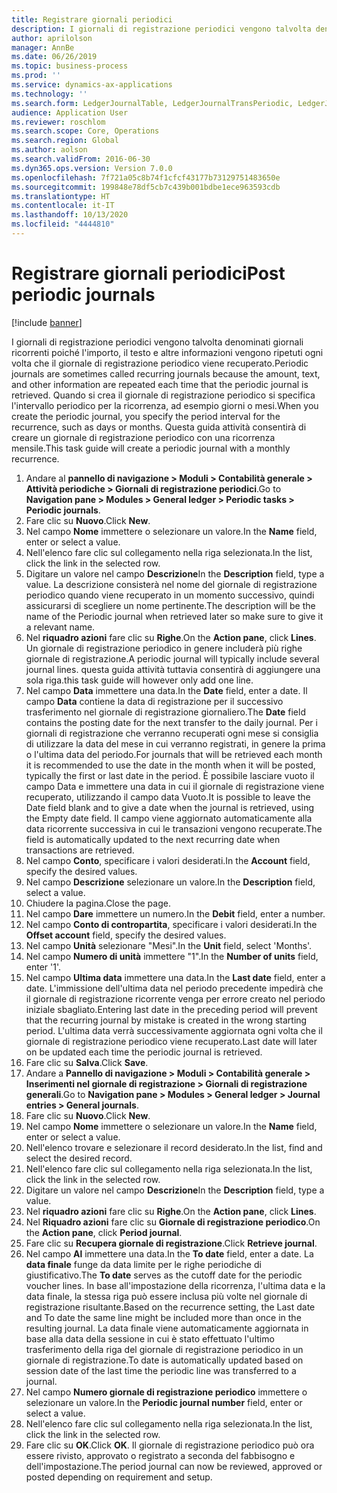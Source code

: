 ```yaml
---
title: Registrare giornali periodici
description: I giornali di registrazione periodici vengono talvolta denominati giornali ricorrenti poiché l'importo, il testo e altre informazioni vengono ripetuti ogni volta che il giornale di registrazione periodico viene recuperato.
author: aprilolson
manager: AnnBe
ms.date: 06/26/2019
ms.topic: business-process
ms.prod: ''
ms.service: dynamics-ax-applications
ms.technology: ''
ms.search.form: LedgerJournalTable, LedgerJournalTransPeriodic, LedgerJournalTransDaily
audience: Application User
ms.reviewer: roschlom
ms.search.scope: Core, Operations
ms.search.region: Global
ms.author: aolson
ms.search.validFrom: 2016-06-30
ms.dyn365.ops.version: Version 7.0.0
ms.openlocfilehash: 7f721a05c8b74f1cfcf43177b73129751483650e
ms.sourcegitcommit: 199848e78df5cb7c439b001bdbe1ece963593cdb
ms.translationtype: HT
ms.contentlocale: it-IT
ms.lasthandoff: 10/13/2020
ms.locfileid: "4444810"
---
```

# <a name="post-periodic-journals"></a><span data-ttu-id="769ef-103">Registrare giornali periodici</span><span class="sxs-lookup"><span data-stu-id="769ef-103">Post periodic journals</span></span>

[!include [banner](../../includes/banner.md)]

<span data-ttu-id="769ef-104">I giornali di registrazione periodici vengono talvolta denominati giornali ricorrenti poiché l'importo, il testo e altre informazioni vengono ripetuti ogni volta che il giornale di registrazione periodico viene recuperato.</span><span class="sxs-lookup"><span data-stu-id="769ef-104">Periodic journals are sometimes called recurring journals because the amount, text, and other information are repeated each time that the periodic journal is retrieved.</span></span> <span data-ttu-id="769ef-105">Quando si crea il giornale di registrazione periodico si specifica l'intervallo periodico per la ricorrenza, ad esempio giorni o mesi.</span><span class="sxs-lookup"><span data-stu-id="769ef-105">When you create the periodic journal, you specify the period interval for the recurrence, such as days or months.</span></span> <span data-ttu-id="769ef-106">Questa guida attività consentirà di creare un giornale di registrazione periodico con una ricorrenza mensile.</span><span class="sxs-lookup"><span data-stu-id="769ef-106">This task guide will create a periodic journal with a monthly recurrence.</span></span>

1. <span data-ttu-id="769ef-107">Andare al **pannello di navigazione > Moduli > Contabilità generale > Attività periodiche > Giornali di registrazione periodici**.</span><span class="sxs-lookup"><span data-stu-id="769ef-107">Go to **Navigation pane > Modules > General ledger > Periodic tasks > Periodic journals**.</span></span>
2. <span data-ttu-id="769ef-108">Fare clic su **Nuovo**.</span><span class="sxs-lookup"><span data-stu-id="769ef-108">Click **New**.</span></span>
3. <span data-ttu-id="769ef-109">Nel campo **Nome** immettere o selezionare un valore.</span><span class="sxs-lookup"><span data-stu-id="769ef-109">In the **Name** field, enter or select a value.</span></span>
4. <span data-ttu-id="769ef-110">Nell'elenco fare clic sul collegamento nella riga selezionata.</span><span class="sxs-lookup"><span data-stu-id="769ef-110">In the list, click the link in the selected row.</span></span>
5. <span data-ttu-id="769ef-111">Digitare un valore nel campo **Descrizione**</span><span class="sxs-lookup"><span data-stu-id="769ef-111">In the **Description** field, type a value.</span></span> <span data-ttu-id="769ef-112">La descrizione consisterà nel nome del giornale di registrazione periodico quando viene recuperato in un momento successivo, quindi assicurarsi di scegliere un nome pertinente.</span><span class="sxs-lookup"><span data-stu-id="769ef-112">The description will be the name of the Periodic journal when retrieved later so make sure to give it a relevant name.</span></span>
6. <span data-ttu-id="769ef-113">Nel **riquadro azioni** fare clic su **Righe**.</span><span class="sxs-lookup"><span data-stu-id="769ef-113">On the **Action pane**, click **Lines**.</span></span> <span data-ttu-id="769ef-114">Un giornale di registrazione periodico in genere includerà più righe giornale di registrazione.</span><span class="sxs-lookup"><span data-stu-id="769ef-114">A periodic journal will typically include several journal lines.</span></span> <span data-ttu-id="769ef-115">questa guida attività tuttavia consentirà di aggiungere una sola riga.</span><span class="sxs-lookup"><span data-stu-id="769ef-115">this task guide will however only add one line.</span></span>
7. <span data-ttu-id="769ef-116">Nel campo **Data** immettere una data.</span><span class="sxs-lookup"><span data-stu-id="769ef-116">In the **Date** field, enter a date.</span></span> <span data-ttu-id="769ef-117">Il campo **Data** contiene la data di registrazione per il successivo trasferimento nel giornale di registrazione giornaliero.</span><span class="sxs-lookup"><span data-stu-id="769ef-117">The **Date** field contains the posting date for the next transfer to the daily journal.</span></span> <span data-ttu-id="769ef-118">Per i giornali di registrazione che verranno recuperati ogni mese si consiglia di utilizzare la data del mese in cui verranno registrati, in genere la prima o l'ultima data del periodo.</span><span class="sxs-lookup"><span data-stu-id="769ef-118">For journals that will be retrieved each month it is recommended to use the date in the month when it will be posted, typically the first or last date in the period.</span></span> <span data-ttu-id="769ef-119">È possibile lasciare vuoto il campo Data e immettere una data in cui il giornale di registrazione viene recuperato, utilizzando il campo data Vuoto.</span><span class="sxs-lookup"><span data-stu-id="769ef-119">It is possible to leave the Date field blank and to give a date when the journal is retrieved, using the Empty date field.</span></span> <span data-ttu-id="769ef-120">Il campo viene aggiornato automaticamente alla data ricorrente successiva in cui le transazioni vengono recuperate.</span><span class="sxs-lookup"><span data-stu-id="769ef-120">The field is automatically updated to the next recurring date when transactions are retrieved.</span></span> 
8. <span data-ttu-id="769ef-121">Nel campo **Conto**, specificare i valori desiderati.</span><span class="sxs-lookup"><span data-stu-id="769ef-121">In the **Account** field, specify the desired values.</span></span>
9. <span data-ttu-id="769ef-122">Nel campo **Descrizione** selezionare un valore.</span><span class="sxs-lookup"><span data-stu-id="769ef-122">In the **Description** field, select a value.</span></span>
10. <span data-ttu-id="769ef-123">Chiudere la pagina.</span><span class="sxs-lookup"><span data-stu-id="769ef-123">Close the page.</span></span>
11. <span data-ttu-id="769ef-124">Nel campo **Dare** immettere un numero.</span><span class="sxs-lookup"><span data-stu-id="769ef-124">In the **Debit** field, enter a number.</span></span>
12. <span data-ttu-id="769ef-125">Nel campo **Conto di contropartita**, specificare i valori desiderati.</span><span class="sxs-lookup"><span data-stu-id="769ef-125">In the **Offset account** field, specify the desired values.</span></span>
13. <span data-ttu-id="769ef-126">Nel campo **Unità** selezionare "Mesi".</span><span class="sxs-lookup"><span data-stu-id="769ef-126">In the **Unit** field, select 'Months'.</span></span>
14. <span data-ttu-id="769ef-127">Nel campo **Numero di unità** immettere "1".</span><span class="sxs-lookup"><span data-stu-id="769ef-127">In the **Number of units** field, enter '1'.</span></span>
15. <span data-ttu-id="769ef-128">Nel campo **Ultima data** immettere una data.</span><span class="sxs-lookup"><span data-stu-id="769ef-128">In the **Last date** field, enter a date.</span></span> <span data-ttu-id="769ef-129">L'immissione dell'ultima data nel periodo precedente impedirà che il giornale di registrazione ricorrente venga per errore creato nel periodo iniziale sbagliato.</span><span class="sxs-lookup"><span data-stu-id="769ef-129">Entering last date in the preceding period will prevent that the recurring journal by mistake is created in the wrong starting period.</span></span> <span data-ttu-id="769ef-130">L'ultima data verrà successivamente aggiornata ogni volta che il giornale di registrazione periodico viene recuperato.</span><span class="sxs-lookup"><span data-stu-id="769ef-130">Last date will later on be updated each time the periodic journal is retrieved.</span></span> 
16. <span data-ttu-id="769ef-131">Fare clic su **Salva**.</span><span class="sxs-lookup"><span data-stu-id="769ef-131">Click **Save**.</span></span>
17. <span data-ttu-id="769ef-132">Andare a **Pannello di navigazione > Moduli > Contabilità generale > Inserimenti nel giornale di registrazione > Giornali di registrazione generali**.</span><span class="sxs-lookup"><span data-stu-id="769ef-132">Go to **Navigation pane > Modules > General ledger > Journal entries > General journals**.</span></span>
18. <span data-ttu-id="769ef-133">Fare clic su **Nuovo**.</span><span class="sxs-lookup"><span data-stu-id="769ef-133">Click **New**.</span></span>
19. <span data-ttu-id="769ef-134">Nel campo **Nome** immettere o selezionare un valore.</span><span class="sxs-lookup"><span data-stu-id="769ef-134">In the **Name** field, enter or select a value.</span></span>
20. <span data-ttu-id="769ef-135">Nell'elenco trovare e selezionare il record desiderato.</span><span class="sxs-lookup"><span data-stu-id="769ef-135">In the list, find and select the desired record.</span></span>
21. <span data-ttu-id="769ef-136">Nell'elenco fare clic sul collegamento nella riga selezionata.</span><span class="sxs-lookup"><span data-stu-id="769ef-136">In the list, click the link in the selected row.</span></span>
22. <span data-ttu-id="769ef-137">Digitare un valore nel campo **Descrizione**</span><span class="sxs-lookup"><span data-stu-id="769ef-137">In the **Description** field, type a value.</span></span>
23. <span data-ttu-id="769ef-138">Nel **riquadro azioni** fare clic su **Righe**.</span><span class="sxs-lookup"><span data-stu-id="769ef-138">On the **Action pane**, click **Lines**.</span></span>
24. <span data-ttu-id="769ef-139">Nel **Riquadro azioni** fare clic su **Giornale di registrazione periodico**.</span><span class="sxs-lookup"><span data-stu-id="769ef-139">On the **Action pane**, click **Period journal**.</span></span>
25. <span data-ttu-id="769ef-140">Fare clic su **Recupera giornale di registrazione**.</span><span class="sxs-lookup"><span data-stu-id="769ef-140">Click **Retrieve journal**.</span></span>
26. <span data-ttu-id="769ef-141">Nel campo **Al** immettere una data.</span><span class="sxs-lookup"><span data-stu-id="769ef-141">In the **To date** field, enter a date.</span></span> <span data-ttu-id="769ef-142">La **data finale** funge da data limite per le righe periodiche di giustificativo.</span><span class="sxs-lookup"><span data-stu-id="769ef-142">The **To date** serves as the cutoff date for the periodic voucher lines.</span></span> <span data-ttu-id="769ef-143">In base all'impostazione della ricorrenza, l'ultima data e la data finale, la stessa riga può essere inclusa più volte nel giornale di registrazione risultante.</span><span class="sxs-lookup"><span data-stu-id="769ef-143">Based on the recurrence setting, the Last date and To date the same line might be included more than once in the resulting journal.</span></span> <span data-ttu-id="769ef-144">La data finale viene automaticamente aggiornata in base alla data della sessione in cui è stato effettuato l'ultimo trasferimento della riga del giornale di registrazione periodico in un giornale di registrazione.</span><span class="sxs-lookup"><span data-stu-id="769ef-144">To date is automatically updated based on  session date of the last time the periodic line was transferred to a journal.</span></span> 
27. <span data-ttu-id="769ef-145">Nel campo **Numero giornale di registrazione periodico** immettere o selezionare un valore.</span><span class="sxs-lookup"><span data-stu-id="769ef-145">In the **Periodic journal number** field, enter or select a value.</span></span>
28. <span data-ttu-id="769ef-146">Nell'elenco fare clic sul collegamento nella riga selezionata.</span><span class="sxs-lookup"><span data-stu-id="769ef-146">In the list, click the link in the selected row.</span></span>
29. <span data-ttu-id="769ef-147">Fare clic su **OK**.</span><span class="sxs-lookup"><span data-stu-id="769ef-147">Click **OK**.</span></span> <span data-ttu-id="769ef-148">Il giornale di registrazione periodico può ora essere rivisto, approvato o registrato a seconda del fabbisogno e dell'impostazione.</span><span class="sxs-lookup"><span data-stu-id="769ef-148">The period journal can now be reviewed, approved or posted depending on requirement and setup.</span></span>   
